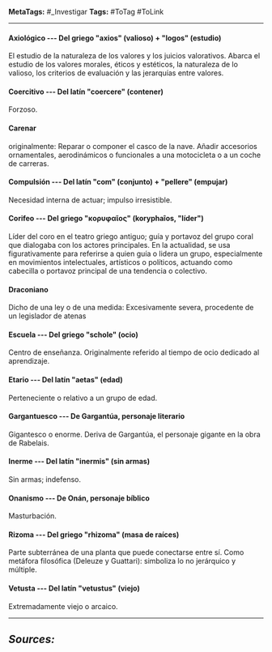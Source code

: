 **MetaTags:** #_Investigar
**Tags:**  #ToTag #ToLink 
- - -
#### Axiológico --- Del griego "axios" (valioso) + "logos" (estudio)
El estudio de la naturaleza de los valores y los juicios valorativos. Abarca el estudio de los valores morales, éticos y estéticos, la naturaleza de lo valioso, los criterios de evaluación y las jerarquías entre valores.

#### Coercitivo --- Del latín "coercere" (contener)
Forzoso.

#### Carenar
originalmente:  Reparar o componer el casco de la nave.
Añadir accesorios ornamentales, aerodinámicos o funcionales a una motocicleta o a un coche de carreras.
#### Compulsión --- Del latín "com" (conjunto) + "pellere" (empujar)
Necesidad interna de actuar; impulso irresistible.

#### Corifeo --- Del griego "κορυφαῖος" (koryphaîos, "líder")
Líder del coro en el teatro griego antiguo; guía y portavoz del grupo coral que dialogaba con los actores principales. En la actualidad, se usa figurativamente para referirse a quien guía o lidera un grupo, especialmente en movimientos intelectuales, artísticos o políticos, actuando como cabecilla o portavoz principal de una tendencia o colectivo.

 #### Draconiano
Dicho de una ley o de una medida: Excesivamente severa, procedente de un legislador de atenas
#### Escuela --- Del griego "schole" (ocio)
Centro de enseñanza. Originalmente referido al tiempo de ocio dedicado al aprendizaje.

#### Etario --- Del latín "aetas" (edad)
Perteneciente o relativo a un grupo de edad.

#### Gargantuesco --- De Gargantúa, personaje literario
Gigantesco o enorme. Deriva de Gargantúa, el personaje gigante en la obra de Rabelais.

#### Inerme --- Del latín "inermis" (sin armas)
Sin armas; indefenso.

#### Onanismo --- De Onán, personaje bíblico
Masturbación.

#### Rizoma --- Del griego "rhizoma" (masa de raíces)
Parte subterránea de una planta que puede conectarse entre sí. Como metáfora filosófica (Deleuze y Guattari): simboliza lo no jerárquico y múltiple.

#### Vetusta --- Del latín "vetustus" (viejo)
Extremadamente viejo o arcaico.
- - - 
## ***Sources:***